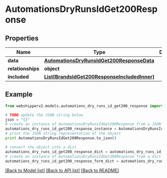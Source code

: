 # AutomationsDryRunsIdGet200Response


## Properties
Name | Type | Description | Notes
------------ | ------------- | ------------- | -------------
**data** | [**AutomationsDryRunsIdGet200ResponseData**](AutomationsDryRunsIdGet200ResponseData.md) |  | [optional] 
**relationships** | **object** |  | [optional] 
**included** | [**List[BrandsIdGet200ResponseIncludedInner]**](BrandsIdGet200ResponseIncludedInner.md) |  | [optional] 

## Example

```python
from webshipperv2.models.automations_dry_runs_id_get200_response import AutomationsDryRunsIdGet200Response

# TODO update the JSON string below
json = "{}"
# create an instance of AutomationsDryRunsIdGet200Response from a JSON string
automations_dry_runs_id_get200_response_instance = AutomationsDryRunsIdGet200Response.from_json(json)
# print the JSON string representation of the object
print AutomationsDryRunsIdGet200Response.to_json()

# convert the object into a dict
automations_dry_runs_id_get200_response_dict = automations_dry_runs_id_get200_response_instance.to_dict()
# create an instance of AutomationsDryRunsIdGet200Response from a dict
automations_dry_runs_id_get200_response_form_dict = automations_dry_runs_id_get200_response.from_dict(automations_dry_runs_id_get200_response_dict)
```
[[Back to Model list]](../README.md#documentation-for-models) [[Back to API list]](../README.md#documentation-for-api-endpoints) [[Back to README]](../README.md)


